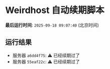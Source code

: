 # Weirdhost 自动续期脚本

**最后运行时间**: `2025-09-18 09:07:40` (北京时间)

## 运行结果

- 服务器 `a6dd4f75`: ⚠️ 已经续期过了
- 服务器 `55eaf22c`: ⚠️ 已经续期过了
